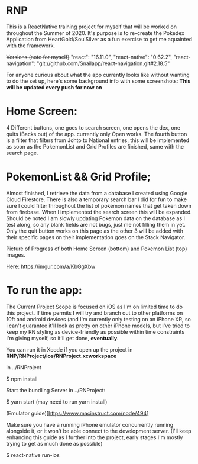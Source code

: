 # RNP

This is a ReactNative training project for myself that will be worked on throughout the Summer of 2020.
It's purpose is to re-create the Pokedex Application from HeartGold/SoulSilver as a fun exercise to get me aquainted with the framework.

~~Versions (note for myself)~~
"react": "16.11.0",
"react-native": "0.62.2",
"react-navigation": "git://github.com/Snailapp/react-navigation.git#2.18.5"


For anyone curious about what the app currently looks like without wanting to do the set up, here's some background info with some screenshots:
**This will be updated every push for now on**

# Home Screen:
4 Different buttons, one goes to search screen, one opens the dex, one quits (Backs out) of the app. currently only Open works. The fourth button is a filter that filters from Johto to National entries, this will be implemented as soon as the PokemonList and Grid Profiles are finished, same with the search page.

# PokemonList && Grid Profile;
Almost finished, I retrieve the data from a database I created using Google Cloud Firestore.
There is also a temporary search bar I did for fun to make sure I could filter throughout the list of pokemon names that get taken down from firebase. When I implemented the search screen this will be expanded. Should be noted I am slowly updating Pokemon data on the database as I test along, so any blank fields are not bugs, just me not filling them in yet. Only the quit button works on this page as the other 3 will be added with their specific pages on their implementation goes on the Stack Navigator.


Picture of Progress of both Home Screen (bottom) and Pokemon List (top) images.

Here: https://imgur.com/a/KbGgXbw


# To run the app:
The Current Project Scope is focused on iOS as I'm on limited time to do this project. If time permits I will try and branch out to other platforms on 10ft and android devices (and I'm currently only testing on an iPhone XR, so i can't guarantee it'll look as pretty on other iPhone models, but I've tried to keep my RN styling as device-friendly as possible within time constraints I'm giving myself, so it'll get done, **eventually**.


You can run it in Xcode if you open up the project in **RNP/RNProject/ios/RNProject.xcworkspace**

in ../RNProject

$ npm install

Start the bundling Server in ../RNProject:

$ yarn start (may need to run yarn install)

(Emulator guide)[https://www.macinstruct.com/node/494]

Make sure you have a running iPhone emulator concurrently running alongside it, or it won't be able connect to the development server. (I'll keep enhancing this guide as I further into the project, early stages I'm mostly trying to get as much done as possible)

$ react-native run-ios

